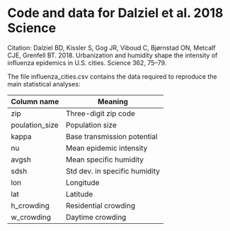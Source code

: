 # Code and data for Dalziel et al. 2018 Science 

Citation: Dalziel BD, Kissler S, Gog JR, Viboud C, Bjørnstad ON, Metcalf CJE, Grenfell BT. 2018. Urbanization and humidity shape the intensity of influenza epidemics in U.S. cities. Science 362, 75–79.

The file influenza_cities.csv contains the data required to reproduce the main statistical analyses:

| Column name    | Meaning                              |
| ---------------| ------------------------------------ |
| zip            | Three-digit zip code                 |
| poulation_size | Population size                      |
| kappa          | Base transmission potential          |
| nu             | Mean epidemic intensity              |
| avgsh          | Mean specific humidity               |
| sdsh           | Std dev. in specific humidity        |
| lon            | Longitude                            |
| lat            | Latitude                             |
| h_crowding     | Residential crowding                 |
| w_crowding     | Daytime crowding                     |


